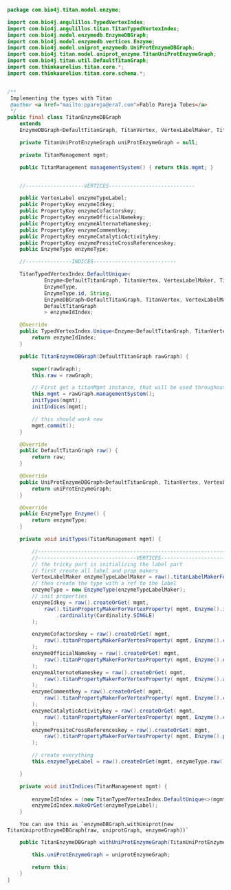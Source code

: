 
```java
package com.bio4j.titan.model.enzyme;

import com.bio4j.angulillos.TypedVertexIndex;
import com.bio4j.angulillos.titan.TitanTypedVertexIndex;
import com.bio4j.model.enzymedb.EnzymeDBGraph;
import com.bio4j.model.enzymedb.vertices.Enzyme;
import com.bio4j.model.uniprot_enzymedb.UniProtEnzymeDBGraph;
import com.bio4j.titan.model.uniprot_enzyme.TitanUniProtEnzymeGraph;
import com.bio4j.titan.util.DefaultTitanGraph;
import com.thinkaurelius.titan.core.*;
import com.thinkaurelius.titan.core.schema.*;


/**
 Implementing the types with Titan
 @author <a href="mailto:ppareja@era7.com">Pablo Pareja Tobes</a>
 */
public final class TitanEnzymeDBGraph
    extends
    EnzymeDBGraph<DefaultTitanGraph, TitanVertex, VertexLabelMaker, TitanEdge, EdgeLabelMaker> {

	private TitanUniProtEnzymeGraph uniProtEnzymeGraph = null;

    private TitanManagement mgmt;

    public TitanManagement managementSystem() { return this.mgmt; } 


    //-------------------VERTICES----------------------------

    public VertexLabel enzymeTypeLabel;
    public PropertyKey enzymeIdkey;
    public PropertyKey enzymeCofactorskey;
    public PropertyKey enzymeOfficialNamekey;
    public PropertyKey enzymeAlternateNameskey;
    public PropertyKey enzymeCommentkey;
    public PropertyKey enzymeCatalyticActivitykey;
    public PropertyKey enzymePrositeCrossReferenceskey;
    public EnzymeType enzymeType;

    //---------------INDICES---------------------------

    TitanTypedVertexIndex.DefaultUnique<
            Enzyme<DefaultTitanGraph, TitanVertex, VertexLabelMaker, TitanEdge, EdgeLabelMaker>,
            EnzymeType,
            EnzymeType.id, String,
            EnzymeDBGraph<DefaultTitanGraph, TitanVertex, VertexLabelMaker, TitanEdge, EdgeLabelMaker>,
            DefaultTitanGraph
            > enzymeIdIndex;

	@Override
	public TypedVertexIndex.Unique<Enzyme<DefaultTitanGraph, TitanVertex, VertexLabelMaker, TitanEdge, EdgeLabelMaker>, EnzymeType, EnzymeType.id, String, EnzymeDBGraph<DefaultTitanGraph, TitanVertex, VertexLabelMaker, TitanEdge, EdgeLabelMaker>, DefaultTitanGraph, TitanVertex, VertexLabelMaker, TitanEdge, EdgeLabelMaker> enzymeIdIndex() {
		return enzymeIdIndex;
	}

	public TitanEnzymeDBGraph(DefaultTitanGraph rawGraph) {

        super(rawGraph);
        this.raw = rawGraph;

        // First get a titanMgmt instance, that will be used throughout
        this.mgmt = rawGraph.managementSystem();
        initTypes(mgmt);
        initIndices(mgmt);

        // this should work now
        mgmt.commit();
    }

    @Override
    public DefaultTitanGraph raw() {
        return raw;
    }

    @Override
    public UniProtEnzymeDBGraph<DefaultTitanGraph, TitanVertex, VertexLabelMaker, TitanEdge, EdgeLabelMaker> uniProtEnzymeDBGraph() {
        return uniProtEnzymeGraph;
    }

    @Override
    public EnzymeType Enzyme() {
        return enzymeType;
    }

    private void initTypes(TitanManagement mgmt) {

        //-----------------------------------------------------------------------------------------
        //--------------------------------VERTICES--------------------------------------------
        // the tricky part is initializing the label part
        // first create all label and prop makers
        VertexLabelMaker enzymeTypeLabelMaker = raw().titanLabelMakerForVertexType( mgmt, new EnzymeType(null));
        // then create the type with a ref to the label
        enzymeType = new EnzymeType(enzymeTypeLabelMaker);
        // init properties
        enzymeIdkey = raw().createOrGet( mgmt,
            raw().titanPropertyMakerForVertexProperty( mgmt, Enzyme().id )
                .cardinality(Cardinality.SINGLE)
        );

        enzymeCofactorskey = raw().createOrGet( mgmt,
            raw().titanPropertyMakerForVertexProperty( mgmt, Enzyme().cofactors ).cardinality(Cardinality.SINGLE) 
        );
        enzymeOfficialNamekey = raw().createOrGet( mgmt, 
            raw().titanPropertyMakerForVertexProperty( mgmt, Enzyme().officialName ).cardinality(Cardinality.SINGLE) 
        );
        enzymeAlternateNameskey = raw().createOrGet( mgmt, 
            raw().titanPropertyMakerForVertexProperty( mgmt, Enzyme().alternateNames ).cardinality(Cardinality.SINGLE) 
        );
        enzymeCommentkey = raw().createOrGet( mgmt, 
            raw().titanPropertyMakerForVertexProperty( mgmt, Enzyme().comment ).cardinality(Cardinality.SINGLE) 
        );
        enzymeCatalyticActivitykey = raw().createOrGet( mgmt, 
            raw().titanPropertyMakerForVertexProperty( mgmt, Enzyme().catalyticActivity ).cardinality(Cardinality.SINGLE) 
        );
        enzymePrositeCrossReferenceskey = raw().createOrGet( mgmt, 
            raw().titanPropertyMakerForVertexProperty( mgmt, Enzyme().prositeCrossReferences ).cardinality(Cardinality.SINGLE) 
        );

        // create everything
        this.enzymeTypeLabel = raw().createOrGet(mgmt, enzymeType.raw());

    }

    private void initIndices(TitanManagement mgmt) {
        
        enzymeIdIndex = (new TitanTypedVertexIndex.DefaultUnique<>(mgmt, this, Enzyme().id));
        enzymeIdIndex.makeOrGet(enzymeTypeLabel);
    }
```


		You can use this as `enzymeDBGraph.withUniprot(new TitanUniprotEnzymeDBGraph(raw, uniprotGraph, enzymeGraph))`


```java
	public TitanEnzymeDBGraph withUniProtEnzymeGraph(TitanUniProtEnzymeGraph uniprotEnzymeGraph) {

		this.uniProtEnzymeGraph = uniprotEnzymeGraph;

		return this;
	}
}


```




[test/java/com/bio4j/titan/tests/ImportEnzymeDBTitanTest.java]: ../../../../../../../test/java/com/bio4j/titan/tests/ImportEnzymeDBTitanTest.java.md
[test/java/com/bio4j/titan/tests/ImportUniRefTitanTest.java]: ../../../../../../../test/java/com/bio4j/titan/tests/ImportUniRefTitanTest.java.md
[test/java/com/bio4j/titan/tests/uniprot_go.scala]: ../../../../../../../test/java/com/bio4j/titan/tests/uniprot_go.scala.md
[test/java/com/bio4j/titan/tests/uniref.scala]: ../../../../../../../test/java/com/bio4j/titan/tests/uniref.scala.md
[test/java/com/bio4j/titan/tests/ImportUniProtGoTitanTest.java]: ../../../../../../../test/java/com/bio4j/titan/tests/ImportUniProtGoTitanTest.java.md
[test/java/com/bio4j/titan/tests/ImportGOTitanTest.java]: ../../../../../../../test/java/com/bio4j/titan/tests/ImportGOTitanTest.java.md
[test/java/com/bio4j/titan/tests/go.scala]: ../../../../../../../test/java/com/bio4j/titan/tests/go.scala.md
[test/java/com/bio4j/titan/tests/IndicesTest.java]: ../../../../../../../test/java/com/bio4j/titan/tests/IndicesTest.java.md
[test/java/com/bio4j/titan/tests/IndexTestSuite.scala]: ../../../../../../../test/java/com/bio4j/titan/tests/IndexTestSuite.scala.md
[test/java/com/bio4j/titan/tests/enzymedb.scala]: ../../../../../../../test/java/com/bio4j/titan/tests/enzymedb.scala.md
[main/java/com/bio4j/titan/util/DefaultTitanGraph.java]: ../../util/DefaultTitanGraph.java.md
[main/java/com/bio4j/titan/programs/ImportTitanDB.java]: ../../programs/ImportTitanDB.java.md
[main/java/com/bio4j/titan/model/uniprot_uniref/programs/ImportUniProtUniRefUsingFolderTitan.java]: ../uniprot_uniref/programs/ImportUniProtUniRefUsingFolderTitan.java.md
[main/java/com/bio4j/titan/model/uniprot_uniref/programs/ImportUniProtUniRefTitan.java]: ../uniprot_uniref/programs/ImportUniProtUniRefTitan.java.md
[main/java/com/bio4j/titan/model/uniprot_uniref/TitanUniProtUniRefGraph.java]: ../uniprot_uniref/TitanUniProtUniRefGraph.java.md
[main/java/com/bio4j/titan/model/uniref/programs/SplitUniRefXMLFile.java]: ../uniref/programs/SplitUniRefXMLFile.java.md
[main/java/com/bio4j/titan/model/uniref/programs/ImportUniRefTitan.java]: ../uniref/programs/ImportUniRefTitan.java.md
[main/java/com/bio4j/titan/model/uniref/TitanUniRefGraph.java]: ../uniref/TitanUniRefGraph.java.md
[main/java/com/bio4j/titan/model/enzyme/programs/ImportEnzymeDBTitan.java]: programs/ImportEnzymeDBTitan.java.md
[main/java/com/bio4j/titan/model/enzyme/TitanEnzymeDBGraph.java]: TitanEnzymeDBGraph.java.md
[main/java/com/bio4j/titan/model/go/TitanGoGraph.java]: ../go/TitanGoGraph.java.md
[main/java/com/bio4j/titan/model/go/programs/ImportGOTitan.java]: ../go/programs/ImportGOTitan.java.md
[main/java/com/bio4j/titan/model/ncbiTaxonomy_geninfo/TitanNCBITaxonomyGenInfoGraph.java]: ../ncbiTaxonomy_geninfo/TitanNCBITaxonomyGenInfoGraph.java.md
[main/java/com/bio4j/titan/model/ncbiTaxonomy_geninfo/programs/ImportGenInfoNCBITaxonIndexTitan.java]: ../ncbiTaxonomy_geninfo/programs/ImportGenInfoNCBITaxonIndexTitan.java.md
[main/java/com/bio4j/titan/model/uniprot_ncbiTaxonomy/programs/ImportUniProtNCBITaxonomyUsingFolderTitan.java]: ../uniprot_ncbiTaxonomy/programs/ImportUniProtNCBITaxonomyUsingFolderTitan.java.md
[main/java/com/bio4j/titan/model/uniprot_ncbiTaxonomy/programs/ImportUniProtNCBITaxonomyTitan.java]: ../uniprot_ncbiTaxonomy/programs/ImportUniProtNCBITaxonomyTitan.java.md
[main/java/com/bio4j/titan/model/uniprot_ncbiTaxonomy/TitanUniProtNCBITaxonomyGraph.java]: ../uniprot_ncbiTaxonomy/TitanUniProtNCBITaxonomyGraph.java.md
[main/java/com/bio4j/titan/model/ncbiTaxonomy/TitanNCBITaxonomyGraph.java]: ../ncbiTaxonomy/TitanNCBITaxonomyGraph.java.md
[main/java/com/bio4j/titan/model/ncbiTaxonomy/programs/ImportNCBITaxonomyTitan.java]: ../ncbiTaxonomy/programs/ImportNCBITaxonomyTitan.java.md
[main/java/com/bio4j/titan/model/geninfo/TitanGenInfoGraph.java]: ../geninfo/TitanGenInfoGraph.java.md
[main/java/com/bio4j/titan/model/uniprot_go/TitanUniProtGoGraph.java]: ../uniprot_go/TitanUniProtGoGraph.java.md
[main/java/com/bio4j/titan/model/uniprot_go/programs/ImportUniProtGoUsingFolderTitan.java]: ../uniprot_go/programs/ImportUniProtGoUsingFolderTitan.java.md
[main/java/com/bio4j/titan/model/uniprot_go/programs/ImportUniProtGoTitan.java]: ../uniprot_go/programs/ImportUniProtGoTitan.java.md
[main/java/com/bio4j/titan/model/uniprot_enzyme/TitanUniProtEnzymeGraph.java]: ../uniprot_enzyme/TitanUniProtEnzymeGraph.java.md
[main/java/com/bio4j/titan/model/uniprot_enzyme/programs/ImportUniProtEnzymeDBTitan.java]: ../uniprot_enzyme/programs/ImportUniProtEnzymeDBTitan.java.md
[main/java/com/bio4j/titan/model/uniprot_enzyme/programs/ImportUniProtEnzymeDBUsingFolderTitan.java]: ../uniprot_enzyme/programs/ImportUniProtEnzymeDBUsingFolderTitan.java.md
[main/java/com/bio4j/titan/model/uniprot/programs/ImportUniProtTitan.java]: ../uniprot/programs/ImportUniProtTitan.java.md
[main/java/com/bio4j/titan/model/uniprot/programs/ImportUniProtEdgesTitan.java]: ../uniprot/programs/ImportUniProtEdgesTitan.java.md
[main/java/com/bio4j/titan/model/uniprot/programs/ImportProteinInteractionsUsingFolderTitan.java]: ../uniprot/programs/ImportProteinInteractionsUsingFolderTitan.java.md
[main/java/com/bio4j/titan/model/uniprot/programs/ImportIsoformSequencesTitan.java]: ../uniprot/programs/ImportIsoformSequencesTitan.java.md
[main/java/com/bio4j/titan/model/uniprot/programs/SplitUniProtXMLFile.java]: ../uniprot/programs/SplitUniProtXMLFile.java.md
[main/java/com/bio4j/titan/model/uniprot/programs/ImportUniProtVerticesTitan.java]: ../uniprot/programs/ImportUniProtVerticesTitan.java.md
[main/java/com/bio4j/titan/model/uniprot/programs/ImportUniProtVerticesUsingFolderTitan.java]: ../uniprot/programs/ImportUniProtVerticesUsingFolderTitan.java.md
[main/java/com/bio4j/titan/model/uniprot/programs/ImportProteinInteractionsTitan.java]: ../uniprot/programs/ImportProteinInteractionsTitan.java.md
[main/java/com/bio4j/titan/model/uniprot/programs/ImportUniProtEdgesUsingFolderTitan.java]: ../uniprot/programs/ImportUniProtEdgesUsingFolderTitan.java.md
[main/java/com/bio4j/titan/model/uniprot/TitanUniProtGraph.java]: ../uniprot/TitanUniProtGraph.java.md
